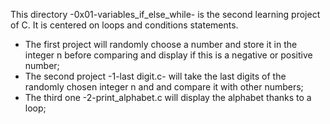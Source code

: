 This directory -0x01-variables_if_else_while- is the second learning project of C. It is centered on loops and conditions statements.
- The first project will randomly choose a number and store it in the integer n before comparing and display if this is a negative or positive number;
- The second project -1-last digit.c- will take the last digits of the randomly chosen integer n and and compare it with other numbers;
- The third one -2-print_alphabet.c will display the alphabet thanks to a loop;